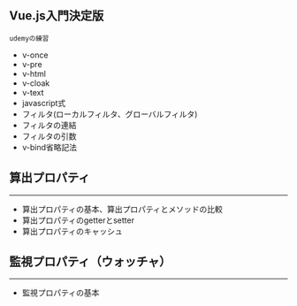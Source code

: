 **Vue.js入門決定版**
----
`udemyの練習`
- v-once
- v-pre
- v-html
- v-cloak
- v-text
- javascript式
- フィルタ(ローカルフィルタ、グローバルフィルタ)
- フィルタの連結
- フィルタの引数
- v-bind省略記法

## 算出プロパティ ##
---
- 算出プロパティの基本、算出プロパティとメソッドの比較
- 算出プロパティのgetterとsetter
- 算出プロパティのキャッシュ
## 監視プロパティ（ウォッチャ） ##
---
- 監視プロパティの基本